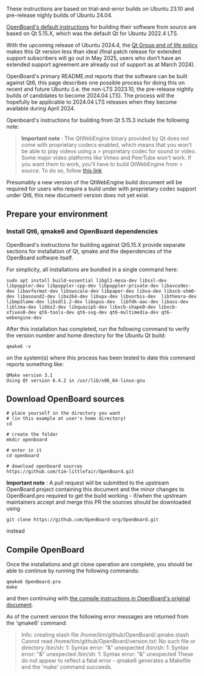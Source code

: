 These instructions are based on trial-and-error builds on Ubuntu 23.10 and pre-release nighly builds of Ubuntu 24.04.

[OpenBoard's default instructions](Build-OpenBoard-on-Ubuntu.md) 
for building their software from source are based on 
Qt 5.15.X, which was the default Qt for Ubuntu 2022.4 LTS.  

With the upcoming release of Ubuntu 2024.4, the 
[Qt Group end of life policy](https://www.qt.io/blog/qt-5.15-extended-support-for-subscription-license-holders) 
makes this Qt version less than ideal (final patch release for extended 
support subscribers will go out in May 2025, users who don't have an 
extended support agreement are already out of support as at March 2024).  

OpenBoard's primary README.md reports that the software can be built against Qt6, this 
page describes one possible process for doing this on recent and future Ubuntu 
(i.e. the non-LTS 2023.10, the pre-release nightly builds of candidates to become 
2024.04 LTS).  The process will the hopefully be applicable to 2024.04 LTS releases when 
they become available during April 2024.

Openboard's instructions for building from Qt 5.15.3 include the following note:

> **Important note** : The QtWebEngine binary provided by Qt does not come with proprietary codecs enabled, which means that you won't be able to play videos using a > proprietary codec for sound or video. Some major video platforms like Vimeo and PeerTube won't work. If you want them to work, you'll have to build QtWebEngine from > source. To do so, follow [this link](https://github.com/OpenBoard-org/OpenBoard/wiki/Build-Qt-WebEngine-on-Ubuntu-20.04)

Presumably a new version of the QtWebEngine build document will be required for users
who require a build under with proprietary codec support under Qt6, this new document 
version does not yet exist. 

## Prepare your environment

### Install Qt6, qmake6 and OpenBoard dependencies

OpenBoard's instructions for building against Qt5.15.X provide separate sections for
installation of Qt, qmake and the dependencies of the OpenBoard software itself.

For simplicity, all installations are bundled in a single command here:

```
sudo apt install build-essential libgl1-mesa-dev libssl-dev libpoppler-dev libpoppler-cpp-dev libpoppler-private-dev libavcodec-dev libavformat-dev libswscale-dev libpaper-dev libva-dev libxcb-shm0-dev libasound2-dev libx264-dev libvpx-dev libvorbis-dev  libtheora-dev libmp3lame-dev libsdl1.2-dev libopus-dev  libfdk-aac-dev libass-dev liblzma-dev libbz2-dev libquazip5-dev libxcb-shape0-dev libxcb-xfixes0-dev qt6-tools-dev qt6-svg-dev qt6-multimedia-dev qt6-webengine-dev
```

After this installation has completed, run the following command to verify the version number and home directory for the Ubuntu Qt build:

```
qmake6 -v
```

on the system(s) where this process has been tested to date this command reports something like:

```
QMake version 3.1
Using Qt version 6.4.2 in /usr/lib/x86_64-linux-gnu
```

## Download OpenBoard sources
```
# place yourself in the directory you want 
# (in this example at user's home directory)
cd

# create the folder
mkdir openboard

# enter in it
cd openboard

# download openboard sources
https://github.com/tim-littlefair/OpenBoard.git
```

**Important note** : A pull request will be submitted to the upstream OpenBoard project
containing this document and the minor changes to OpenBoard.pro required to get the build 
working - if/when the upstream maintainers accept and merge this PR the sources should
be downloaded using 
```
git clone https://github.com/OpenBoard-org/OpenBoard.git
```
instead

## Compile OpenBoard



Once the installations and git clone operation are complete, you should be
able to continue by running the following commands:
```
qmake6 OpenBoard.pro
make
``` 

and then continuing with
[the compile instructions in OpenBoard's original document](Build-OpenBoard-on-Ubuntu.md#compile-openboard).

As of the current version the following error messages are returned from the 'qmake6' command:
> Info: creating stash file /home/tim/github/OpenBoard/.qmake.stash
> Cannot read /home/tim/github/OpenBoard/version.txt: No such file or directory
> /bin/sh: 1: Syntax error: "&" unexpected
> /bin/sh: 1: Syntax error: "&" unexpected
> /bin/sh: 1: Syntax error: "&" unexpected
These do not appear to reflect a fatal error - qmake6 generates a 
Makefile and the 'make' command succeeds.


